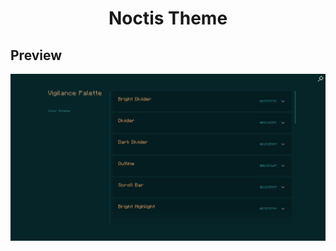 <div align = "center">

# Noctis Theme

</div>

## Preview

![Dracula Theme](../.github/noctis-theme.png)
